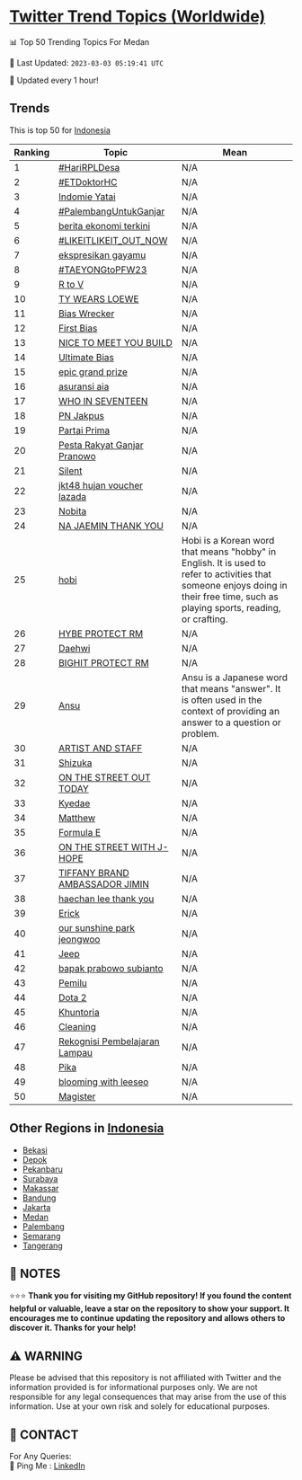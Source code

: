 [Twitter Trend Topics (Worldwide)](https://github.com/ErcinDedeoglu/Twitter-Trend-Topics)
==========


📊 Top 50 Trending Topics For Medan

📆 Last Updated: `2023-03-03 05:19:41 UTC`

🔧 Updated every 1 hour!


## Trends

This is top 50 for [Indonesia](</Indonesia>)

| Ranking | Topic | Mean |
| ------- | ------------ | ------------ |
| 1 | [#HariRPLDesa](http://twitter.com/search?q=%23HariRPLDesa) | N/A |
| 2 | [#ETDoktorHC](http://twitter.com/search?q=%23ETDoktorHC) | N/A |
| 3 | [Indomie Yatai](http://twitter.com/search?q=Indomie+Yatai) | N/A |
| 4 | [#PalembangUntukGanjar](http://twitter.com/search?q=%23PalembangUntukGanjar) | N/A |
| 5 | [berita ekonomi terkini](http://twitter.com/search?q=berita+ekonomi+terkini) | N/A |
| 6 | [#LIKEITLIKEIT_OUT_NOW](http://twitter.com/search?q=%23LIKEITLIKEIT_OUT_NOW) | N/A |
| 7 | [ekspresikan gayamu](http://twitter.com/search?q=ekspresikan+gayamu) | N/A |
| 8 | [#TAEYONGtoPFW23](http://twitter.com/search?q=%23TAEYONGtoPFW23) | N/A |
| 9 | [R to V](http://twitter.com/search?q=R+to+V) | N/A |
| 10 | [TY WEARS LOEWE](http://twitter.com/search?q=TY+WEARS+LOEWE) | N/A |
| 11 | [Bias Wrecker](http://twitter.com/search?q=Bias+Wrecker) | N/A |
| 12 | [First Bias](http://twitter.com/search?q=First+Bias) | N/A |
| 13 | [NICE TO MEET YOU BUILD](http://twitter.com/search?q=NICE+TO+MEET+YOU+BUILD) | N/A |
| 14 | [Ultimate Bias](http://twitter.com/search?q=Ultimate+Bias) | N/A |
| 15 | [epic grand prize](http://twitter.com/search?q=epic+grand+prize) | N/A |
| 16 | [asuransi aia](http://twitter.com/search?q=asuransi+aia) | N/A |
| 17 | [WHO IN SEVENTEEN](http://twitter.com/search?q=WHO+IN+SEVENTEEN) | N/A |
| 18 | [PN Jakpus](http://twitter.com/search?q=PN+Jakpus) | N/A |
| 19 | [Partai Prima](http://twitter.com/search?q=Partai+Prima) | N/A |
| 20 | [Pesta Rakyat Ganjar Pranowo](http://twitter.com/search?q=Pesta+Rakyat+Ganjar+Pranowo) | N/A |
| 21 | [Silent](http://twitter.com/search?q=Silent) | N/A |
| 22 | [jkt48 hujan voucher lazada](http://twitter.com/search?q=jkt48+hujan+voucher+lazada) | N/A |
| 23 | [Nobita](http://twitter.com/search?q=Nobita) | N/A |
| 24 | [NA JAEMIN THANK YOU](http://twitter.com/search?q=NA+JAEMIN+THANK+YOU) | N/A |
| 25 | [hobi](http://twitter.com/search?q=hobi) | Hobi is a Korean word that means "hobby" in English. It is used to refer to activities that someone enjoys doing in their free time, such as playing sports, reading, or crafting. |
| 26 | [HYBE PROTECT RM](http://twitter.com/search?q=HYBE+PROTECT+RM) | N/A |
| 27 | [Daehwi](http://twitter.com/search?q=Daehwi) | N/A |
| 28 | [BIGHIT PROTECT RM](http://twitter.com/search?q=BIGHIT+PROTECT+RM) | N/A |
| 29 | [Ansu](http://twitter.com/search?q=Ansu) | Ansu is a Japanese word that means "answer". It is often used in the context of providing an answer to a question or problem. |
| 30 | [ARTIST AND STAFF](http://twitter.com/search?q=ARTIST+AND+STAFF) | N/A |
| 31 | [Shizuka](http://twitter.com/search?q=Shizuka) | N/A |
| 32 | [ON THE STREET OUT TODAY](http://twitter.com/search?q=ON+THE+STREET+OUT+TODAY) | N/A |
| 33 | [Kyedae](http://twitter.com/search?q=Kyedae) | N/A |
| 34 | [Matthew](http://twitter.com/search?q=Matthew) | N/A |
| 35 | [Formula E](http://twitter.com/search?q=Formula+E) | N/A |
| 36 | [ON THE STREET WITH J-HOPE](http://twitter.com/search?q=ON+THE+STREET+WITH+J-HOPE) | N/A |
| 37 | [TIFFANY BRAND AMBASSADOR JIMIN](http://twitter.com/search?q=TIFFANY+BRAND+AMBASSADOR+JIMIN) | N/A |
| 38 | [haechan lee thank you](http://twitter.com/search?q=haechan+lee+thank+you) | N/A |
| 39 | [Erick](http://twitter.com/search?q=Erick) | N/A |
| 40 | [our sunshine park jeongwoo](http://twitter.com/search?q=our+sunshine+park+jeongwoo) | N/A |
| 41 | [Jeep](http://twitter.com/search?q=Jeep) | N/A |
| 42 | [bapak prabowo subianto](http://twitter.com/search?q=bapak+prabowo+subianto) | N/A |
| 43 | [Pemilu](http://twitter.com/search?q=Pemilu) | N/A |
| 44 | [Dota 2](http://twitter.com/search?q=Dota+2) | N/A |
| 45 | [Khuntoria](http://twitter.com/search?q=Khuntoria) | N/A |
| 46 | [Cleaning](http://twitter.com/search?q=Cleaning) | N/A |
| 47 | [Rekognisi Pembelajaran Lampau](http://twitter.com/search?q=Rekognisi+Pembelajaran+Lampau) | N/A |
| 48 | [Pika](http://twitter.com/search?q=Pika) | N/A |
| 49 | [blooming with leeseo](http://twitter.com/search?q=blooming+with+leeseo) | N/A |
| 50 | [Magister](http://twitter.com/search?q=Magister) | N/A |



## Other Regions in [Indonesia](</Indonesia>)

* [Bekasi](</Indonesia/Bekasi.md>)
* [Depok](</Indonesia/Depok.md>)
* [Pekanbaru](</Indonesia/Pekanbaru.md>)
* [Surabaya](</Indonesia/Surabaya.md>)
* [Makassar](</Indonesia/Makassar.md>)
* [Bandung](</Indonesia/Bandung.md>)
* [Jakarta](</Indonesia/Jakarta.md>)
* [Medan](</Indonesia/Medan.md>)
* [Palembang](</Indonesia/Palembang.md>)
* [Semarang](</Indonesia/Semarang.md>)
* [Tangerang](</Indonesia/Tangerang.md>)



## 📝 NOTES

⭐⭐⭐ **Thank you for visiting my GitHub repository! If you found the content helpful or valuable, leave a star on the repository to show your support. It encourages me to continue updating the repository and allows others to discover it. Thanks for your help!**


## ⚠️ WARNING

Please be advised that this repository is not affiliated with Twitter and the information provided is for informational purposes only. We are not responsible for any legal consequences that may arise from the use of this information. Use at your own risk and solely for educational purposes.


## 📨 CONTACT

 For Any Queries:  
            🏓 Ping Me : [LinkedIn](https://www.linkedin.com/in/ercindedeoglu/)
